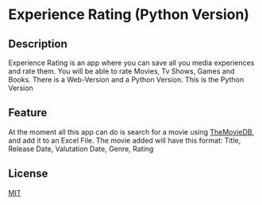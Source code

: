 # Experience Rating (Python Version)

## Description

Experience Rating is an app where you can save all you media experiences and rate them.
You will be able to rate Movies, Tv Shows, Games and Books.
There is a Web-Version and a Python Version.
This is the Python Version

## Feature

At the moment all this app can do is search for a movie using [TheMovieDB](https://www.themoviedb.org/), and add it to an Excel File.
The movie added will have this format:
Title, Release Date, Valutation Date, Genre, Rating

## License

[MIT](https://choosealicense.com/licenses/mit/)
